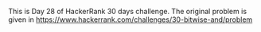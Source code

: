 This is Day 28 of HackerRank 30 days challenge. The original problem is given in https://www.hackerrank.com/challenges/30-bitwise-and/problem